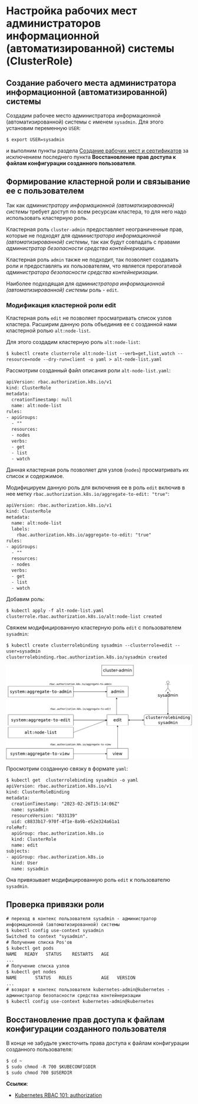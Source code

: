 # Настройка рабочих мест администраторов информационной (автоматизированной) системы (ClusterRole)

## Создание рабочего места администратора информационной (автоматизированной) системы

Создадим рабочее место администратора информационной (автоматизированной) системы с именем `sysadmin`.
Для этого установим переменную `USER`:
```
$ export USER=sysadmin
```
и выполним пункты раздела [Создание рабочих мест и сертификатов](https://gitea.basealt.ru/kaf/RBAC/src/branch/main/addUser/create-user.md) за исключением последнего пункта **Восстановление прав доступа к файлам конфигурации созданного пользователя**.

## Формирование кластерной роли и связывание ее с пользователем

Так как *администратору информационной (автоматизированной) системы* требует доступ по всем ресурсам кластера, то для него надо использовать кластерную роль.

Кластерная роль `cluster-admin` предоставляет неограниченные прав, которые не подходят для *администратора информационной (автоматизированной) системы*, так как будут совпадать с правами *администратор безопасности средства контейнеризации*.

Кластерная роль `admin` также не подходит, так позволяет создавать роли и предоставлять их пользователям, что является прерогативой *администратора безопасности средства контейнеризации*.

Наиболее подходящая для *администратора информационной (автоматизированной) системы* роль - `edit`.

### Модификация кластерной роли edit

Кластерная роль `edit` не позволяет просматривать список узлов кластера. Расширим данную роль объединив ее с созданной нами кластерной ролью `alt:node-list`.

Для этого создадим кластерную роль `alt:node-list`:
```
$ kubectl create clusterrole alt:node-list --verb=get,list,watch --resource=node --dry-run=client -o yaml > alt-node-list.yaml
```
Рассмотрим созданный файл описания роли `alt-node-list.yaml`:
```
apiVersion: rbac.authorization.k8s.io/v1
kind: ClusterRole
metadata:
  creationTimestamp: null
  name: alt:node-list
rules:
- apiGroups:
  - ""
  resources:
  - nodes
  verbs:
  - get
  - list
  - watch
```
Данная кластерная роль позволяет для узлов (`nodes`) просматривать их список и содержимое.

Модифицируем данную роль для включения ее в роль `edit` включив в нее метку `rbac.authorization.k8s.io/aggregate-to-edit: "true"`:
```
apiVersion: rbac.authorization.k8s.io/v1
kind: ClusterRole
metadata:
  name: alt:node-list
  labels:
    rbac.authorization.k8s.io/aggregate-to-edit: "true"   
rules:
- apiGroups:
  - ""
  resources:
  - nodes
  verbs:
  - get
  - list
  - watch
```
Добавим роль:
```
$ kubectl apply -f alt-node-list.yaml
clusterrole.rbac.authorization.k8s.io/alt:node-list created
```

Свяжем модифицированную кластерную роль `edit` с пользователем `sysadmin`:
```
$ kubectl create clusterrolebinding sysadmin --clusterrole=edit --user=sysadmin
clusterrolebinding.rbac.authorization.k8s.io/sysadmin created
```

![Связывание кластерной роли edit с пользоваттелем sysadmin](clusterRoleBinding.png)


Просмотрим созданную связку в формате `yaml`:
```
$ kubectl get  clusterrolebinding sysadmin -o yaml
apiVersion: rbac.authorization.k8s.io/v1
kind: ClusterRoleBinding
metadata:
  creationTimestamp: "2023-02-26T15:14:06Z"
  name: sysadmin
  resourceVersion: "833139"
  uid: c8833b17-970f-4f1e-8a9b-e52e324a61a1
roleRef:
  apiGroup: rbac.authorization.k8s.io
  kind: ClusterRole
  name: edit
subjects:
- apiGroup: rbac.authorization.k8s.io
  kind: User
  name: sysadmin
```
Она привязывает модифицированную роль `edit` к пользователю `sysadmin`.

## Проверка привязки роли

```
# переход в контекс пользователя sysadmin - администратор информационной (автоматизированной) системы
$ kubectl config use-context sysadmin 
Switched to context "sysadmin".
# Получение списка Pos'ов
$ kubectl get pods
NAME   READY   STATUS    RESTARTS   AGE
...
# Получение списка узлов
$ kubectl get nodes
NAME       STATUS   ROLES           AGE   VERSION
...
# возврат в контекс пользователя kubernetes-admin@kubernetes - администратор безопасности средства контейнеризации
$ kubectl config use-context kubernetes-admin@kubernetes 
```

## Восстановление прав доступа к файлам конфигурации созданного пользователя

В конце не забудьте ужесточить права доступа к файлам  конфигурации созданного пользователя:
```
$ cd ~
$ sudo chmod -R 700 $KUBECONFIGDIR
$ sudo chmod 700 $USERDIR
```

**Сcылки**:
* [Kubernetes RBAC 101: authorization](https://www.cncf.io/blog/2020/08/28/kubernetes-rbac-101-authorization/)